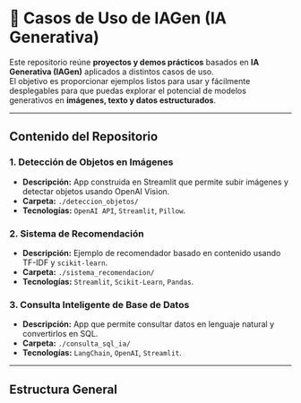 # 🚀 Casos de Uso de IAGen (IA Generativa)

Este repositorio reúne **proyectos y demos prácticos** basados en **IA Generativa (IAGen)** aplicados a distintos casos de uso.  
El objetivo es proporcionar ejemplos listos para usar y fácilmente desplegables para que puedas explorar el potencial de modelos generativos en **imágenes, texto y datos estructurados**.

---

## **Contenido del Repositorio**

### **1. Detección de Objetos en Imágenes**
- **Descripción:** App construida en Streamlit que permite subir imágenes y detectar objetos usando OpenAI Vision.
- **Carpeta:** `./deteccion_objetos/`
- **Tecnologías:** `OpenAI API`, `Streamlit`, `Pillow`.

### **2. Sistema de Recomendación**
- **Descripción:** Ejemplo de recomendador basado en contenido usando TF-IDF y `scikit-learn`.
- **Carpeta:** `./sistema_recomendacion/`
- **Tecnologías:** `Streamlit`, `Scikit-Learn`, `Pandas`.

### **3. Consulta Inteligente de Base de Datos**
- **Descripción:** App que permite consultar datos en lenguaje natural y convertirlos en SQL.
- **Carpeta:** `./consulta_sql_ia/`
- **Tecnologías:** `LangChain`, `OpenAI`, `Streamlit`.

---

## **Estructura General**
